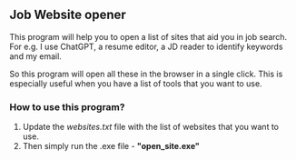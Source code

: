 ## Job Website opener

This program will help you to open a list of sites that aid you in job search.<br>
For e.g. I use ChatGPT, a resume editor, a JD reader to identify keywords and my email.

So this program will open all these in the browser in a single click. This is especially useful when you have a list of tools that you want to use.

### How to use this program?
1. Update the *websites.txt* file with the list of websites that you want to use.
2. Then simply run the .exe file  - **"open_site.exe"**
